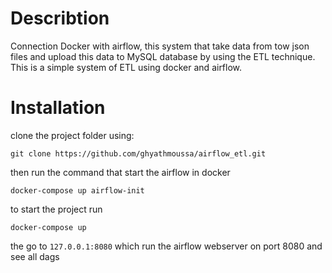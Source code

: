 # Describtion
Connection Docker with airflow, this system that take data from tow json files and upload this data to MySQL database by using the ETL 
technique.
This is a simple system of ETL using docker and airflow.
# Installation
clone the project folder using:
```
git clone https://github.com/ghyathmoussa/airflow_etl.git
```
then run the command that start the airflow in docker
```
docker-compose up airflow-init
```

to start the project run
```
docker-compose up
```

the go to `127.0.0.1:8080` which run the airflow webserver on port 8080 and see all dags